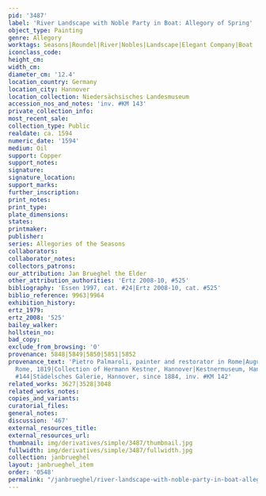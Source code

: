 ```yaml
---
pid: '3487'
label: 'River Landscape with Noble Party in Boat: Allegory of Spring'
object_type: Painting
genre: Allegory
worktags: Seasons|Roundel|River|Nobles|Landscape|Elegant Company|Boat
iconclass_code:
height_cm:
width_cm:
diameter_cm: '12.4'
location_country: Germany
location_city: Hannover
location_collection: Niedersächsisches Landesmuseum
accession_nos_and_notes: 'inv. #KM 143'
private_collection_info:
most_recent_sale:
collection_type: Public
realdate: ca. 1594
numeric_date: '1594'
medium: Oil
support: Copper
support_notes:
signature:
signature_location:
support_marks:
further_inscription:
print_notes:
print_type:
plate_dimensions:
states:
printmaker:
publisher:
series: Allegories of the Seasons
collaborators:
collaborator_notes:
collectors_patrons:
our_attribution: Jan Brueghel the Elder
other_attribution_authorities: 'Ertz 2008-10, #525'
bibliography: 'Essen 1997, cat. #24|Ertz 2008-10, cat. #525'
biblio_reference: 9963|9964
exhibition_history:
ertz_1979:
ertz_2008: '525'
bailey_walker:
hollstein_no:
bad_copy:
exclude_from_browsing: '0'
provenance: 5848|5849|5850|5851|5852
provenance_text: 'Pietro Palmaroli, painter and restorator in Rome|August Kestner,
  Rome, 1819|Collection of Hermann Kestner, Hannover|Kestnermuseum, Hannover, inv.
  #144|Städelsches Galerie, Hannover, since 1884, inv. #KM 142'
related_works: 3627|3528|3048
related_works_notes:
copies_and_variants:
curatorial_files:
general_notes:
discussion: '467'
external_resources_title:
external_resources_url:
thumbnail: img/derivatives/simple/3487/thumbnail.jpg
fullwidth: img/derivatives/simple/3487/fullwidth.jpg
collection: janbrueghel
layout: janbrueghel_item
order: '0548'
permalink: "/janbrueghel/river-landscape-with-noble-party-in-boat-allegory-of-spring"
---
```

